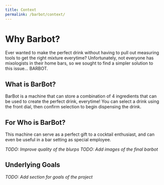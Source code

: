 ```yaml
---
title: Context
permalink: /barbot/context/
---
```


# Why Barbot?

Ever wanted to make the perfect drink without having to pull out measuring tools to get the right mixture everytime? Unfortunately, not everyone has mixologists in their home bars, so we sought to find a simpler solution to this issue... BARBOT.

## What is BarBot?
BarBot is a machine that can store a combination of 4 ingredients that can be used to create the perfect drink, everytime! You can select a drink using the front dial, then confirm selection to begin dispensing the drink.

## For Who is BarBot?
This machine can serve as a perfect gift to a cocktail enthusiast, and can even be useful in a bar setting as special employee.

_TODO: Improve quality of the blurps_
_TODO: Add images of the final barbot_

## Underlying Goals
_TODO: Add section for goals of the project_